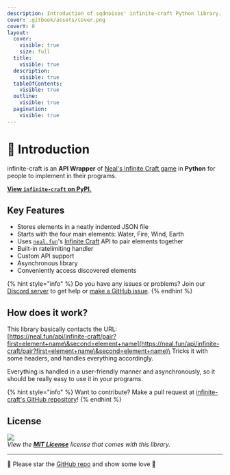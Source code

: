 ```yaml
---
description: Introduction of sqdnoises' infinite-craft Python library.
cover: .gitbook/assets/cover.png
coverY: 0
layout:
  cover:
    visible: true
    size: full
  title:
    visible: true
  description:
    visible: true
  tableOfContents:
    visible: true
  outline:
    visible: true
  pagination:
    visible: true
---
```


# 📖 Introduction

infinite-craft is an **API Wrapper** of [Neal's Infinite Craft game](https://neal.fun/infinite-craft) in **Python** for people to implement in their programs.

[**View `infinite-craft` on PyPI.**](https://pypi.org/project/infinite-craft/)

## Key Features

* Stores elements in a neatly indented JSON file
* Starts with the four main elements: Water, Fire, Wind, Earth
* Uses [`neal.fun`](https://neal.fun/)'s [Infinite Craft](https://neal.fun/infinite-craft/) API to pair elements together
* Built-in ratelimiting handler
* Custom API support
* Asynchronous library
* Conveniently access discovered elements

{% hint style="info" %}
Do you have any issues or problems? Join our [Discord server](https://discord.gg/sAecE3YVEe) to get help or [make a GitHub issue](https://github.com/sqdnoises/infinite-craft/issues/new).
{% endhint %}

## How does it work?

This library basically contacts the URL:\
[https://neal.fun/api/infinite-craft/pair?first=element+name\&second=element+name](https://neal.fun/api/infinite-craft/pair?first=element+name\&second=element+name)\
Tricks it with some headers, and handles everything accordingly.

Everything is handled in a user-friendly manner and asynchronously, so it should be really easy to use it in your programs.

{% hint style="info" %}
Want to contribute? Make a pull request at [infinite-craft's GitHub repository](https://github.com/sqdnoises/infinte-craft)!
{% endhint %}

## License

[![](https://img.shields.io/badge/LICENSE-MIT-red?style=for-the-badge\&labelColor=black)](LICENSE/)\
_View the_ [_**MIT License**_](LICENSE/) _license that comes with this library._

***

🌟 Please star the [GitHub repo](https://github.com/sqdnoises/infinite-craft/stargazers) and show some love 💖
